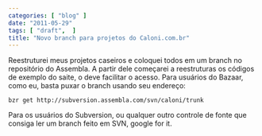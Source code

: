 ```yaml
---
categories: [ "blog" ]
date: "2011-05-29"
tags: [ "draft",  ]
title: "Novo branch para projetos do Caloni.com.br"
---
```


Reestruturei meus projetos caseiros e coloquei todos em um branch no
repositório do Assembla. A partir dele começarei a reestruturas os
códigos de exemplo do saite, o deve facilitar o acesso. Para usuários
do Bazaar, como eu, basta puxar o branch usando seu endereço:

    
    bzr get http://subversion.assembla.com/svn/caloni/trunk

Para os usuários do Subversion, ou qualquer outro controle de fonte
que consiga ler um branch feito em SVN, google for it.
